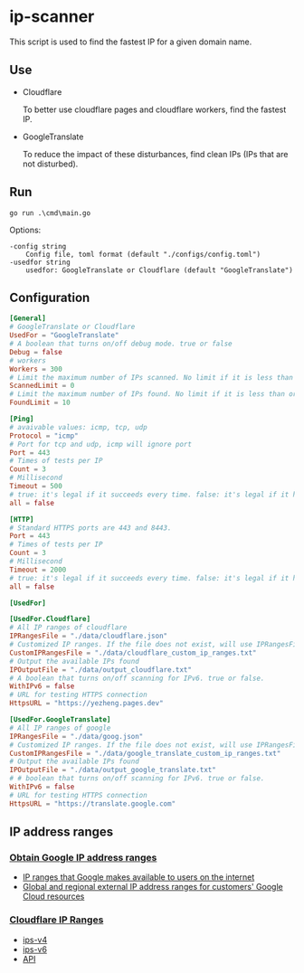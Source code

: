 # ip-scanner

This script is used to find the fastest IP for a given domain name.

## Use
* Cloudflare

  To better use cloudflare pages and cloudflare workers, find the fastest IP.

* GoogleTranslate 

  To reduce the impact of these disturbances, find clean IPs (IPs that are not disturbed).


## Run
```shell
go run .\cmd\main.go
```
Options:
```
-config string
    Config file, toml format (default "./configs/config.toml")
-usedfor string
    usedfor: GoogleTranslate or Cloudflare (default "GoogleTranslate")
```

## Configuration
```toml
[General]
# GoogleTranslate or Cloudflare
UsedFor = "GoogleTranslate"
# A boolean that turns on/off debug mode. true or false
Debug = false
# workers
Workers = 300
# Limit the maximum number of IPs scanned. No limit if it is less than or equal to 0.
ScannedLimit = 0
# Limit the maximum number of IPs found. No limit if it is less than or equal to 0.
FoundLimit = 10

[Ping]
# avaivable values: icmp, tcp, udp
Protocol = "icmp"
# Port for tcp and udp, icmp will ignore port
Port = 443
# Times of tests per IP
Count = 3
# Millisecond
Timeout = 500
# true: it's legal if it succeeds every time. false: it's legal if it has one succeeds
all = false

[HTTP]
# Standard HTTPS ports are 443 and 8443.
Port = 443
# Times of tests per IP
Count = 3
# Millisecond
Timeout = 2000
# true: it's legal if it succeeds every time. false: it's legal if it has one succeeds
all = false

[UsedFor]

[UsedFor.Cloudflare]
# All IP ranges of cloudflare
IPRangesFile = "./data/cloudflare.json"
# Customized IP ranges. If the file does not exist, will use IPRangesFile
CustomIPRangesFile = "./data/cloudflare_custom_ip_ranges.txt"
# Output the available IPs found
IPOutputFile = "./data/output_cloudflare.txt"
# A boolean that turns on/off scanning for IPv6. true or false.
WithIPv6 = false
# URL for testing HTTPS connection
HttpsURL = "https://yezheng.pages.dev"

[UsedFor.GoogleTranslate]
# All IP ranges of google
IPRangesFile = "./data/goog.json"
# Customized IP ranges. If the file does not exist, will use IPRangesFile
CustomIPRangesFile = "./data/google_translate_custom_ip_ranges.txt"
# Output the available IPs found
IPOutputFile = "./data/output_google_translate.txt"
# # boolean that turns on/off scanning for IPv6. true or false.
WithIPv6 = false
# URL for testing HTTPS connection
HttpsURL = "https://translate.google.com"
```

## IP address ranges
### [Obtain Google IP address ranges](https://support.google.com/a/answer/10026322?hl=en)
* [IP ranges that Google makes available to users on the internet](https://www.gstatic.com/ipranges/goog.json)
* [Global and regional external IP address ranges for customers' Google Cloud resources](https://www.gstatic.com/ipranges/cloud.json)

### [Cloudflare IP Ranges](https://www.cloudflare.com/ips/)
* [ips-v4](https://www.cloudflare.com/ips-v4/)
* [ips-v6](https://www.cloudflare.com/ips-v6/)
* [API](https://api.cloudflare.com/client/v4/ips)
